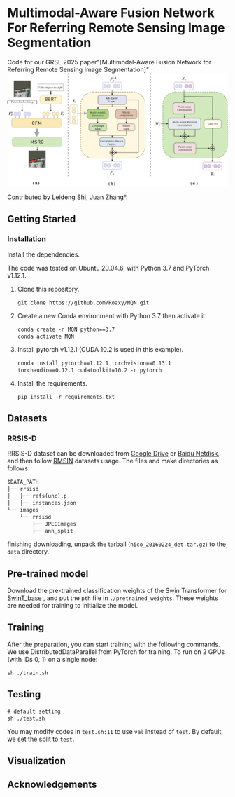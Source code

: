# Multimodal-Aware Fusion Network For Referring Remote Sensing Image Segmentation
Code for our GRSL 2025 paper"[Multimodal-Aware Fusion Network for Referring Remote Sensing Image Segmentation]"
![Pipeline Image](MAFN.png)

Contributed by Leideng Shi, Juan Zhang*.

## Getting Started

### Installation
Install the dependencies.

The code was tested on Ubuntu 20.04.6, with Python 3.7 and PyTorch v1.12.1.

1. Clone this repository.

    ~~~
    git clone https://github.com/Roaxy/MQN.git 
    ~~~
2. Create a new Conda environment with Python 3.7 then activate it:
   
    ~~~
   conda create -n MQN python==3.7
   conda activate MQN
    ~~~
3. Install pytorch v1.12.1 (CUDA 10.2 is used in this example).

    ~~~
    conda install pytorch==1.12.1 torchvision==0.13.1 torchaudio==0.12.1 cudatoolkit=10.2 -c pytorch
    ~~~
    
4. Install the requirements.
    
    ~~~
    pip install -r requirements.txt
    ~~~
    


## Datasets
### RRSIS-D
RRSIS-D dataset can be downloaded from [Google Drive](https://drive.google.com/drive/folders/1Xqi3Am2Vgm4a5tHqiV9tfaqKNovcuK3A?usp=sharing) or [Baidu Netdisk](https://pan.baidu.com/s/1yZatV2w_bSXIP9QBv2lCrA?pwd=sjoe), and then follow [RMSIN](https://github.com/Lsan2401/RMSIN) datasets usage. The files and make
directories as follows.
```
$DATA_PATH
├── rrsisd
│   ├── refs(unc).p
│   ├── instances.json
└── images
    └── rrsisd
        ├── JPEGImages
        ├── ann_split
```
finishing downloading, unpack the tarball (`hico_20160224_det.tar.gz`) to the `data` directory.
## Pre-trained model
Download the pre-trained classification weights of the Swin Transformer for [SwinT_base](https://github.com/SwinTransformer/storage/releases/download/v1.0.0/swin_base_patch4_window12_384_22k.pth)
, and put the `pth` file in `./pretrained_weights`.
These weights are needed for training to initialize the model.
## Training
After the preparation, you can start training with the following commands. We use DistributedDataParallel from PyTorch for training. To run on 2 GPUs (with IDs 0, 1) on a single node:
```
sh ./train.sh
```
## Testing
```
# default setting
sh ./test.sh
```
You may modify codes in `test.sh:11` to use `val` instead of `test`. By default, we set the split to `test`.
## Visualization
## Acknowledgements
